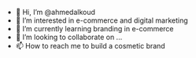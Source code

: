 - 👋 Hi, I’m @ahmedalkoud
- 👀 I’m interested in e-commerce and digital marketing
- 🌱 I’m currently learning branding in e-commerce
- 💞️ I’m looking to collaborate on ...
- 📫 How to reach me to build a cosmetic brand

<!---
ahmedalkoud/ahmedalkoud is a ✨ special ✨ repository because its `README.md` (this file) appears on your GitHub profile.
You can click the Preview link to take a look at your changes.
--->
